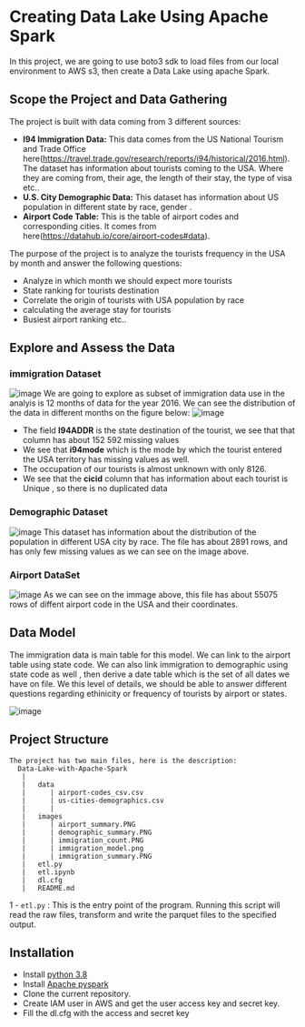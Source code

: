 # Creating Data Lake Using Apache Spark
In this project, we are going to use boto3 sdk to load files from our local environment to AWS s3, then create a Data Lake using apache Spark.

## Scope the Project and Data Gathering

The project is built with data coming from 3 different sources:
- **I94 Immigration Data:** This data comes from the US National Tourism and Trade Office here(https://travel.trade.gov/research/reports/i94/historical/2016.html). The dataset has information about tourists coming to the USA. Where they are coming from, their age, the length of their stay, the type of visa etc..
- **U.S. City Demographic Data:** This dataset has information about US population in different state by  race, gender .
- **Airport Code Table:** This is the table of airport codes and corresponding cities. It comes from here(https://datahub.io/core/airport-codes#data).

The purpose of the project is to analyze the tourists frequency in the USA by  month and answer the following questions:
- Analyze in which month we should expect more tourists
- State ranking for tourists destination
- Correlate the origin of tourists with USA population by race
- calculating the average stay for tourists
- Busiest airport ranking etc.. 

## Explore and Assess the Data

### immigration Dataset
![image](https://raw.githubusercontent.com/tmbothe/ETL-FROM-S3-To-Redshift-using-Spark/main/images/immigration_summary.PNG)
We are going to explore as subset of immigration data use in the analyis is 12 months of data for the year 2016.  We can see the distribution of the data in different months on the figure below:
![image](https://raw.githubusercontent.com/tmbothe/ETL-FROM-S3-To-Redshift-using-Spark/main/images/immigration_count.PNG)
- The field **I94ADDR** is the state destination of the tourist, we see that that column has about 152 592 missing values
- We see that **i94mode** which is the mode by which the tourist entered the USA territory has missing values as well.
- The occupation of our tourists is almost unknown with only 8126.
- We see that the **cicid** column that has information about each tourist is Unique , so there is no duplicated data

### Demographic Dataset
![image](https://raw.githubusercontent.com/tmbothe/ETL-FROM-S3-To-Redshift-using-Spark/main/images/demographic_summary.PNG)
This dataset has information about the distribution of the population in different USA city by race.  The file has about 2891 rows, and has only few missing values as we can see on the image above.

### Airport DataSet
![image](https://raw.githubusercontent.com/tmbothe/ETL-FROM-S3-To-Redshift-using-Spark/main/images/airport_summary.PNG)
As we can see on the immage above, this file has about 55075 rows of diffent airport code in the USA and their coordinates.

## Data Model

The immigration data is main table for this model. We can link to the airport table using state code. We can also link immigration to demographic using state code as well , then derive a date table which is the set of all dates we have on file.
We this level of details, we should be able to answer different questions regarding ethinicity or frequency of tourists by airport or states.

![image](https://raw.githubusercontent.com/tmbothe/ETL-FROM-S3-To-Redshift-using-Spark/main/images/immigration_model.png)


 ## Project Structure
 ```
 The project has two main files, here is the description:
   Data-Lake-with-Apache-Spark
    |
    |   data
    |      | airport-codes_csv.csv
    |      | us-cities-demographics.csv
    |      | 
    |   images
    |      | airport_summary.PNG
    |      | demographic_summary.PNG
    |      | immigration_count.PNG      
    |      | immigration_model.png
    |      | immigration_summary.PNG
    |   etl.py
    |   etl.ipynb
    |   dl.cfg
    |   README.md
 ``` 

   1 - `etl.py` : This is the entry point of the program. Running this script will read the raw files, transform and write the parquet files to the specified output.<br>
   
## Installation 

- Install [python 3.8](https://www.python.org)
- Install [Apache pyspark](hhttps://pypi.org/project/pyspark/)
- Clone the current repository. 
- Create IAM user in AWS and get the user access key and secret key.
- Fill the dl.cfg with the access and secret key